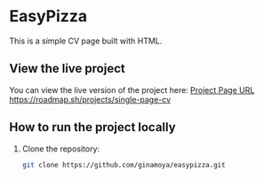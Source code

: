 # EasyPizza

This is a simple CV page built with HTML.

## View the live project

You can view the live version of the project here:
[Project Page URL](https://ginamoya.github.io/easypizza/)
https://roadmap.sh/projects/single-page-cv


## How to run the project locally

1. Clone the repository:
   ```bash
   git clone https://github.com/ginamoya/easypizza.git
